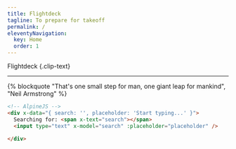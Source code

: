 ```yaml
---
title: Flightdeck
tagline: To prepare for takeoff
permalink: /
eleventyNavigation:
  key: Home
  order: 1
---
```


Flightdeck {.clip-text}

<hr>

<article>
{% blockquote "That's one small step for man, one giant leap for mankind", "Neil Armstrong" %}
</article>




``` html
<!-- AlpineJS -->
<div x-data="{ search: '', placeholder: 'Start typing...' }">
  Searching for: <span x-text="search"></span>
  <input type="text" x-model="search" :placeholder="placeholder" />

</div>
```
